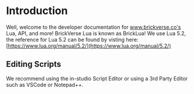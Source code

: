 # Introduction

Well, welcome to the developer documentation for www.brickverse.co's Lua, API, and more! BrickVerse Lua is known as BrickLua! We use Lua 5.2, the reference for Lua 5.2 can be found by visting here: [https://www.lua.org/manual/5.2/](https://www.lua.org/manual/5.2/)

## Editing Scripts

We recommend using the in-studio Script Editor or using a 3rd Party Editor such as VSCode or Notepad++.

